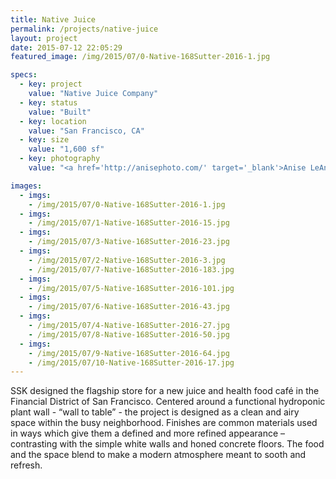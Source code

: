 ```yaml
---
title: Native Juice
permalink: /projects/native-juice
layout: project
date: 2015-07-12 22:05:29
featured_image: /img/2015/07/0-Native-168Sutter-2016-1.jpg

specs:
  - key: project
    value: "Native Juice Company"
  - key: status
    value: "Built"
  - key: location
    value: "San Francisco, CA"
  - key: size
    value: "1,600 sf"
  - key: photography
    value: "<a href='http://anisephoto.com/' target='_blank'>Anise LeAnn Photography</a>"

images:
  - imgs: 
    - /img/2015/07/0-Native-168Sutter-2016-1.jpg
  - imgs: 
    - /img/2015/07/1-Native-168Sutter-2016-15.jpg
  - imgs: 
    - /img/2015/07/3-Native-168Sutter-2016-23.jpg
  - imgs: 
    - /img/2015/07/2-Native-168Sutter-2016-3.jpg
    - /img/2015/07/7-Native-168Sutter-2016-183.jpg
  - imgs: 
    - /img/2015/07/5-Native-168Sutter-2016-101.jpg
  - imgs: 
    - /img/2015/07/6-Native-168Sutter-2016-43.jpg
  - imgs: 
    - /img/2015/07/4-Native-168Sutter-2016-27.jpg
    - /img/2015/07/8-Native-168Sutter-2016-50.jpg
  - imgs: 
    - /img/2015/07/9-Native-168Sutter-2016-64.jpg
    - /img/2015/07/10-Native-168Sutter-2016-17.jpg
---
```


SSK designed the flagship store for a new juice and health food café in the Financial District of San Francisco. Centered around a functional hydroponic plant wall - “wall to table” - the project is designed as a clean and airy space within the busy neighborhood. Finishes are common materials used in ways which give them a defined and more refined appearance – contrasting with the simple white walls and honed concrete floors. The food and the space blend to make a modern atmosphere meant to sooth and refresh.
